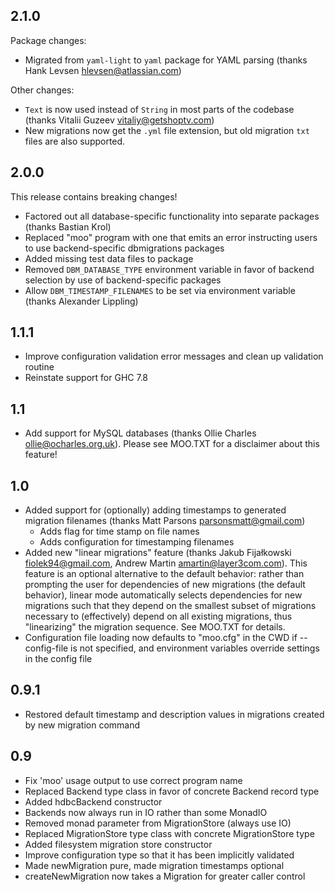 
2.1.0
-----

Package changes:
- Migrated from `yaml-light` to `yaml` package for YAML parsing (thanks
  Hank Levsen <hlevsen@atlassian.com>)

Other changes:
- `Text` is now used instead of `String` in most parts of the codebase
  (thanks Vitalii Guzeev <vitaliy@getshoptv.com>)
- New migrations now get the `.yml` file extension, but old migration
  `txt` files are also supported.

2.0.0
-----

This release contains breaking changes!

- Factored out all database-specific functionality into separate
packages (thanks Bastian Krol)
- Replaced "moo" program with one that emits an error instructing users
to use backend-specific dbmigrations packages
- Added missing test data files to package
- Removed `DBM_DATABASE_TYPE` environment variable in favor of backend
selection by use of backend-specific packages
- Allow `DBM_TIMESTAMP_FILENAMES` to be set via environment variable
(thanks Alexander Lippling)

1.1.1
-----

- Improve configuration validation error messages and clean up
validation routine
- Reinstate support for GHC 7.8

1.1
---

- Add support for MySQL databases (thanks Ollie Charles
<ollie@ocharles.org.uk>). Please see MOO.TXT for a disclaimer about this
feature!

1.0
---

- Added support for (optionally) adding timestamps to generated
migration filenames (thanks Matt Parsons <parsonsmatt@gmail.com>)
  * Adds flag for time stamp on file names
  * Adds configuration for timestamping filenames
- Added new "linear migrations" feature (thanks Jakub Fijałkowski
<fiolek94@gmail.com>, Andrew Martin <amartin@layer3com.com>). This
feature is an optional alternative to the default behavior: rather than
prompting the user for dependencies of new migrations (the default
behavior), linear mode automatically selects dependencies for new
migrations such that they depend on the smallest subset of migrations
necessary to (effectively) depend on all existing migrations, thus
"linearizing" the migration sequence. See MOO.TXT for details.
- Configuration file loading now defaults to "moo.cfg" in the CWD if
--config-file is not specified, and environment variables override
settings in the config file

0.9.1
-----

- Restored default timestamp and description values in migrations
created by new migration command

0.9
---

- Fix 'moo' usage output to use correct program name
- Replaced Backend type class in favor of concrete Backend record type
- Added hdbcBackend constructor
- Backends now always run in IO rather than some MonadIO
- Removed monad parameter from MigrationStore (always use IO)
- Replaced MigrationStore type class with concrete MigrationStore type
- Added filesystem migration store constructor
- Improve configuration type so that it has been implicitly validated
- Made newMigration pure, made migration timestamps optional
- createNewMigration now takes a Migration for greater caller control
